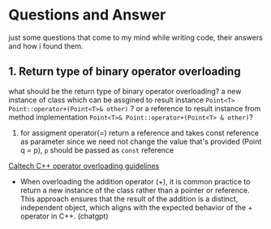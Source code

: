 # Questions and Answer
just some questions that come to my mind while writing code, their answers and how i found them.

## 1. Return type of binary operator overloading
what should be the return type of binary operator overloading? a new instance of class which can be assgined to result instance `Point<T> Point::operator+(Point<T>& other)` ? or a reference to result instance from method implementation `Point<T>& Point::operator+(Point<T> & other)`?

1. for assigment operator(=) return a reference and takes const reference as parameter since we need not change the value that's provided (Point q = p), `p` should be passed as `const` reference

[Caltech C++ operator overloading guidelines](http://courses.cms.caltech.edu/cs11/material/cpp/donnie/cpp-ops.html)


- When overloading the addition operator (+), it is common practice to return a new instance of the class rather than a pointer or reference. This approach ensures that the result of the addition is a distinct, independent object, which aligns with the expected behavior of the + operator in C++. (chatgpt)

